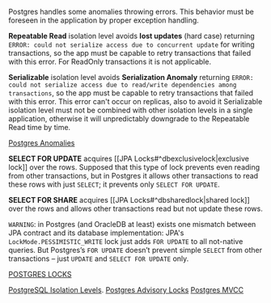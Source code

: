 Postgres handles some anomalies throwing errors. This behavior must be foreseen in the application by proper exception handling.

**Repeatable Read** isolation level avoids **lost updates** (hard case) returning `ERROR: could not serialize access due to concurrent update` for writing transactions, so the app must be capable to retry transactions that failed with this error. For ReadOnly transactions it is not applicable.

**Serializable** isolation level avoids **Serialization Anomaly** returning `ERROR: could not serialize access due to read/write dependencies among transactions`, so the app must be capable to retry transactions that failed with this error. This error can't occur on replicas, also to avoid it Serializable isolation level must not be combined with other isolation levels in a single application, otherwise it will unpredictably downgrade to the Repeatable Read time by time.

[Postgres Anomalies](https://mkdev.me/posts/transaction-isolation-levels-with-postgresql-as-an-example)

**SELECT FOR UPDATE** acquires [[JPA Locks#^dbexclusivelock|exclusive lock]] over the rows. Supposed that this type of lock prevents even reading from other transactions, but in Postgres it allows other transactions to read these rows with just `SELECT`; it prevents only `SELECT FOR UPDATE`.

**SELECT FOR SHARE** acquires [[JPA Locks#^dbsharedlock|shared lock]] over the rows and allows other transactions read but not update these rows.

`WARNING`: in Postgres (and OracleDB at least) exists one mismatch between JPA contract and its database implementation: JPA's `LockMode.PESSIMISTIC_WRITE` lock just adds `FOR UPDATE` to all not-native queries. But Postgres’s `FOR UPDATE` doesn’t prevent simple `SELECT` from other transactions – just `UPDATE` and `SELECT FOR UPDATE` only.

[POSTGRES LOCKS](https://postgrespro.ru/docs/postgresql/9.6/explicit-locking)

[PostgreSQL Isolation Levels](https://www.postgresql.org/docs/current/transaction-iso.html).
[Postgres Advisory Locks](https://habr.com/ru/company/tensor/blog/488024/)
[Postgres MVCC](https://habr.com/ru/company/postgrespro/blog/442804/)
